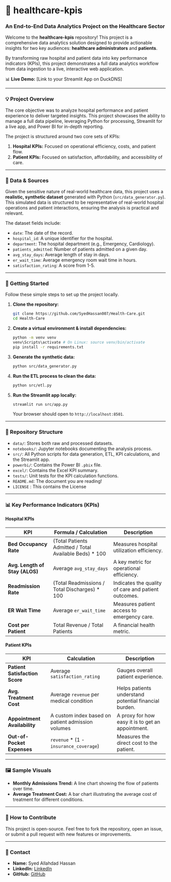 # 🏥 healthcare-kpis

### An End-to-End Data Analytics Project on the Healthcare Sector

Welcome to the **healthcare-kpis** repository! This project is a comprehensive data analytics solution designed to provide actionable insights for two key audiences: **healthcare administrators** and **patients**.

By transforming raw hospital and patient data into key performance indicators (KPIs), this project demonstrates a full data analytics workflow from data ingestion to a live, interactive web application.

📊 **Live Demo:** [Link to your Streamlit App on DuckDNS]


---

### 💡 Project Overview

The core objective was to analyze hospital performance and patient experience to deliver targeted insights. This project showcases the ability to manage a full data pipeline, leveraging Python for processing, Streamlit for a live app, and Power BI for in-depth reporting.

The project is structured around two core sets of KPIs:
1.  **Hospital KPIs:** Focused on operational efficiency, costs, and patient flow.
2.  **Patient KPIs:** Focused on satisfaction, affordability, and accessibility of care.

---

### 💾 Data & Sources

Given the sensitive nature of real-world healthcare data, this project uses a **realistic, synthetic dataset** generated with Python (`src/data_generator.py`). This simulated data is structured to be representative of real-world hospital operations and patient interactions, ensuring the analysis is practical and relevant.

The dataset fields include:
* `date`: The date of the record.
* `hospital_id`: A unique identifier for the hospital.
* `department`: The hospital department (e.g., Emergency, Cardiology).
* `patients_admitted`: Number of patients admitted on a given day.
* `avg_stay_days`: Average length of stay in days.
* `er_wait_time`: Average emergency room wait time in hours.
* `satisfaction_rating`: A score from 1-5.

---

### 🚀 Getting Started

Follow these simple steps to set up the project locally.

1.  **Clone the repository:**
    ```bash
    git clone https://github.com/SyedHassan007/Health-Care.git
    cd Health-Care
    ```
2.  **Create a virtual environment & install dependencies:**
    ```bash
    python -m venv venv
    venv\Scripts\activate # On Linux: source venv/bin/activate
    pip install -r requirements.txt
    ```
3.  **Generate the synthetic data:**
    ```bash
    python src/data_generator.py
    ```
4.  **Run the ETL process to clean the data:**
    ```bash
    python src/etl.py
    ```
5.  **Run the Streamlit app locally:**
    ```bash
    streamlit run src/app.py
    ```
    Your browser should open to `http://localhost:8501`.

---

### 📂 Repository Structure

* `data/`: Stores both raw and processed datasets.
* `notebooks/`: Jupyter notebooks documenting the analysis process.
* `src/`: All Python scripts for data generation, ETL, KPI calculations, and the Streamlit app.
* `powerbi/`: Contains the Power BI `.pbix` file.
* `excel/`: Contains the Excel KPI summary.
* `tests/`: Unit tests for the KPI calculation functions.
* `README.md`: The document you are reading!
* `LICENSE` : This contains the License

---

### 📊 Key Performance Indicators (KPIs)

#### **Hospital KPIs**
| KPI | Formula / Calculation | Description |
|---|---|---|
| **Bed Occupancy Rate** | (Total Patients Admitted / Total Available Beds) * 100 | Measures hospital utilization efficiency. |
| **Avg. Length of Stay (ALOS)** | Average `avg_stay_days` | A key metric for operational efficiency. |
| **Readmission Rate** | (Total Readmissions / Total Discharges) * 100 | Indicates the quality of care and patient outcomes. |
| **ER Wait Time** | Average `er_wait_time` | Measures patient access to emergency care. |
| **Cost per Patient** | Total Revenue / Total Patients | A financial health metric. |

#### **Patient KPIs**
| KPI | Calculation | Description |
|---|---|---|
| **Patient Satisfaction Score** | Average `satisfaction_rating` | Gauges overall patient experience. |
| **Avg. Treatment Cost** | Average `revenue` per medical condition | Helps patients understand potential financial burden. |
| **Appointment Availability** | A custom index based on patient admission volumes | A proxy for how easy it is to get an appointment. |
| **Out-of-Pocket Expenses** | `revenue` * (1 - `insurance_coverage`) | Measures the direct cost to the patient. |

---

### 🖼️ Sample Visuals

* **Monthly Admissions Trend:** A line chart showing the flow of patients over time.
* **Average Treatment Cost:** A bar chart illustrating the average cost of treatment for different conditions.

---

### 🤝 How to Contribute

This project is open-source. Feel free to fork the repository, open an issue, or submit a pull request with new features or improvements.

---

### 📧 Contact

* **Name:** Syed Allahdad Hassan
* **LinkedIn:** [LinkedIn](https://www.linkedin.com/in/syed-hassan-7b610829a/)
* **GitHub:** [GitHub](https://github.com/SyedHassan007/)